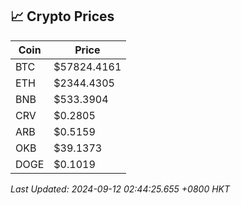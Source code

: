 ## 📈 Crypto Prices

| Coin | Price |
| ---- | ----- |
| BTC | $57824.4161 |
| ETH | $2344.4305 |
| BNB | $533.3904 |
| CRV | $0.2805 |
| ARB | $0.5159 |
| OKB | $39.1373 |
| DOGE | $0.1019 |

_Last Updated: 2024-09-12 02:44:25.655 +0800 HKT_